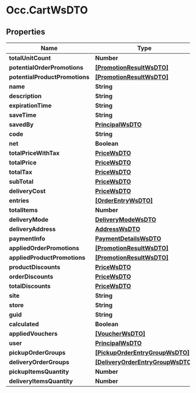 # Occ.CartWsDTO

## Properties
Name | Type | Description | Notes
------------ | ------------- | ------------- | -------------
**totalUnitCount** | **Number** |  | [optional] 
**potentialOrderPromotions** | [**[PromotionResultWsDTO]**](PromotionResultWsDTO.md) |  | [optional] 
**potentialProductPromotions** | [**[PromotionResultWsDTO]**](PromotionResultWsDTO.md) |  | [optional] 
**name** | **String** |  | [optional] 
**description** | **String** |  | [optional] 
**expirationTime** | **String** |  | [optional] 
**saveTime** | **String** |  | [optional] 
**savedBy** | [**PrincipalWsDTO**](PrincipalWsDTO.md) |  | [optional] 
**code** | **String** |  | [optional] 
**net** | **Boolean** |  | [optional] 
**totalPriceWithTax** | [**PriceWsDTO**](PriceWsDTO.md) |  | [optional] 
**totalPrice** | [**PriceWsDTO**](PriceWsDTO.md) |  | [optional] 
**totalTax** | [**PriceWsDTO**](PriceWsDTO.md) |  | [optional] 
**subTotal** | [**PriceWsDTO**](PriceWsDTO.md) |  | [optional] 
**deliveryCost** | [**PriceWsDTO**](PriceWsDTO.md) |  | [optional] 
**entries** | [**[OrderEntryWsDTO]**](OrderEntryWsDTO.md) |  | [optional] 
**totalItems** | **Number** |  | [optional] 
**deliveryMode** | [**DeliveryModeWsDTO**](DeliveryModeWsDTO.md) |  | [optional] 
**deliveryAddress** | [**AddressWsDTO**](AddressWsDTO.md) |  | [optional] 
**paymentInfo** | [**PaymentDetailsWsDTO**](PaymentDetailsWsDTO.md) |  | [optional] 
**appliedOrderPromotions** | [**[PromotionResultWsDTO]**](PromotionResultWsDTO.md) |  | [optional] 
**appliedProductPromotions** | [**[PromotionResultWsDTO]**](PromotionResultWsDTO.md) |  | [optional] 
**productDiscounts** | [**PriceWsDTO**](PriceWsDTO.md) |  | [optional] 
**orderDiscounts** | [**PriceWsDTO**](PriceWsDTO.md) |  | [optional] 
**totalDiscounts** | [**PriceWsDTO**](PriceWsDTO.md) |  | [optional] 
**site** | **String** |  | [optional] 
**store** | **String** |  | [optional] 
**guid** | **String** |  | [optional] 
**calculated** | **Boolean** |  | [optional] 
**appliedVouchers** | [**[VoucherWsDTO]**](VoucherWsDTO.md) |  | [optional] 
**user** | [**PrincipalWsDTO**](PrincipalWsDTO.md) |  | [optional] 
**pickupOrderGroups** | [**[PickupOrderEntryGroupWsDTO]**](PickupOrderEntryGroupWsDTO.md) |  | [optional] 
**deliveryOrderGroups** | [**[DeliveryOrderEntryGroupWsDTO]**](DeliveryOrderEntryGroupWsDTO.md) |  | [optional] 
**pickupItemsQuantity** | **Number** |  | [optional] 
**deliveryItemsQuantity** | **Number** |  | [optional] 


